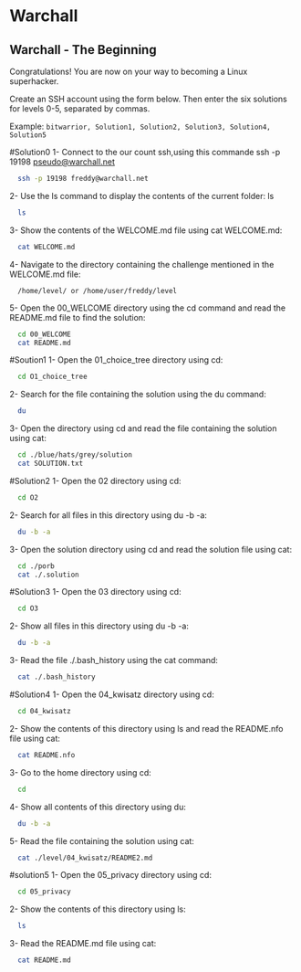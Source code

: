 # Warchall

## Warchall - The Beginning

Congratulations! You are now on your way to becoming a Linux superhacker.

Create an SSH account using the form below. Then enter the six solutions for levels 0-5, separated by commas.

Example: `bitwarrior, Solution1, Solution2, Solution3, Solution4, Solution5`

#Solution0
1- Connect to the our count ssh,using this commande
ssh -p 19198 pseudo@warchall.net
```bash
  ssh -p 19198 freddy@warchall.net
```

2- Use the ls command to display the contents of the current folder:
ls 
```bash
  ls
```

3- Show the contents of the WELCOME.md file using cat WELCOME.md:
```bash
  cat WELCOME.md
```

4- Navigate to the directory containing the challenge mentioned in the WELCOME.md file:
```
  /home/level/ or /home/user/freddy/level
```

5- Open the 00_WELCOME directory using the cd command and read the README.md file to find the solution:
```bash
  cd 00_WELCOME
  cat README.md
```
#Soution1
1- Open the 01_choice_tree directory using cd:
```bash
  cd O1_choice_tree
```
2- Search for the file containing the solution using the du command:
```bash
  du
```
3- Open the directory using cd and read the file containing the solution using cat:
```bash
  cd ./blue/hats/grey/solution
  cat SOLUTION.txt
```

#Solution2
1- Open the 02 directory using cd:
```bash
  cd O2
```
2- Search for all files in this directory using du -b -a:
```bash
  du -b -a
```
3- Open the solution directory using cd and read the solution file using cat:
```bash
  cd ./porb
  cat ./.solution
```

#Solution3
1- Open the 03 directory using cd:
```bash
  cd O3
```
2- Show all files in this directory using du -b -a:
```bash
  du -b -a
```
3- Read the file ./.bash_history using the cat command:
```bash
  cat ./.bash_history
```

#Solution4
1- Open the 04_kwisatz directory using cd:
```bash
  cd 04_kwisatz
```
2- Show the contents of this directory using ls and read the README.nfo file using cat:
```bash
  cat README.nfo
```
3- Go to the home directory using cd:
```bash
  cd 
```
4- Show all contents of this directory using du:
```bash
  du -b -a
```
5- Read the file containing the solution using cat:
```bash
  cat ./level/04_kwisatz/README2.md
```
#solution5
1- Open the 05_privacy directory using cd:
```bash
  cd 05_privacy
```
2- Show the contents of this directory using ls:
```bash
  ls
```
3- Read the README.md file using cat:
```bash
  cat README.md 
```
